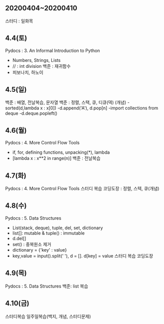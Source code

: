 ## 20200404~20200410
스터디 : 일화목

## 4.4(토)
Pydocs : 3. An Informal Introduction to Python
- Numbers, Strings, Lists
- // : int division
백준 : 재귀함수
- 피보나치, 하노이

## 4.5(일)
백준 : 배열, 전날복습, 문자열
백준 : 정렬, 스택, 큐, 디큐(덱) (개념)
-sorted(d,lambda x : x[0])
-d.append('A'), d.pop[n]
-import collections from deque
-d.deque.popleft()


## 4.6(월)
Pydocs : 4. More Control Flow Tools
- if, for, defining functions, unpacking(*), lambda
- [lambda x : x**2 in range(n)]
백준 : 전날복습

## 4.7(화)
Pydocs : 4. More Control Flow Tools
스터디 복습
코딩도장 : 정렬, 스텍, 큐(개념)

## 4.8(수)
Pydocs : 5. Data Structures
- List(stack, deque), tuple, del, set, dictionary
- list[]: mutable & tuple() : immutable
- d.del[]
- set() : 중복원소 제거
- dictionary = {'key' : value}
- key,value = input().split(' '), d = []. d[key] = value
스터디 복습
코딩도장

## 4.9(목)
Pydocs : 5. Data Structures
백준: list 복습

## 4.10(금)
스터디복습
일주일복습(백지, 개념, 스터디문제)

